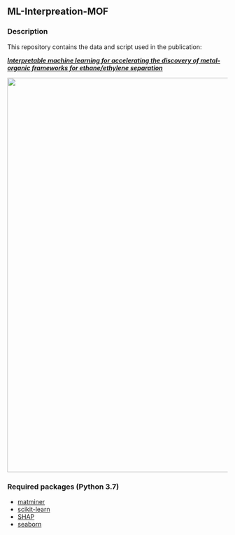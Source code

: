 ## ML-Interpreation-MOF

### Description

This repository contains the data and script used in the publication:

**_[Interpretable machine learning for accelerating the discovery of metal-organic frameworks for ethane/ethylene separation](https://doi.org/10.1016/j.cej.2022.136651)_**

<img src="https://repository-images.githubusercontent.com/509028386/90c15d12-eb29-400f-adf1-d773bb5dd3bb" width="900">

### Required packages (Python 3.7)
* [matminer](https://matminer.readthedocs.io/en/latest/)
* [scikit-learn](https://scikit-learn.org/stable/)
* [SHAP](https://shap.readthedocs.io/en/latest/index.html)
* [seaborn](https://seaborn.pydata.org/)
